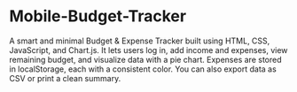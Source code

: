# Mobile-Budget-Tracker
A smart and minimal Budget &amp; Expense Tracker built using HTML, CSS, JavaScript, and Chart.js. It lets users log in, add income and expenses, view remaining budget, and visualize data with a pie chart. Expenses are stored in localStorage, each with a consistent color. You can also export data as CSV or print a clean summary.
